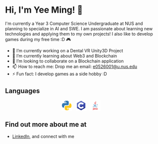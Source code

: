# Hi, I'm Yee Ming! 👋

I'm currently a Year 3 Computer Science Undergraduate at NUS and planning to specialize in AI and SWE.
I am passionate about learning new technologies and applying them to my own projects!
I also like to develop games during my free time :D 🎮

- 🔭 I’m currently working on a Dental VR Unity3D Project
- 🌱 I’m currently learning about Web3 and Blockchain
- 👯 I’m looking to collaborate on a Blockchain application
- 📫 How to reach me: Drop me an email: e0526001@u.nus.edu
- ⚡ Fun fact: I develop games as a side hobby :D

## Languages

<!-- markdownlint-disable MD033 -->
<p align="center">
  <a href="https://www.python.org/" title="Python"><img src="icons/Python.png" height="35" width="auto" /></a>
  &nbsp;
  <a href="https://en.wikipedia.org/wiki/C_(programming_language)" title="C"><img src="icons/C.png" height="35" width="auto" /></a>
  &nbsp;
  <a href="https://www.java.com/en/" title="Java"><img src="icons/Java.png" height="35" width="auto" /></a>
  &nbsp;
</p>
<!-- markdownlint-enable MD033 -->

## Find out more about me at

- [LinkedIn](https://www.linkedin.com/in/yee-ming-cheong-b18558212/), and connect with me

<!--
**CheongYeeMing/cheongyeeming** is a ✨ _special_ ✨ repository because its `README.md` (this file) appears on your GitHub profile.

Here are some ideas to get you started:

- 🔭 I’m currently working on ...
- 🌱 I’m currently learning ...
- 👯 I’m looking to collaborate on ...
- 🤔 I’m looking for help with ...
- 💬 Ask me about ...
- 📫 How to reach me: ...
- 😄 Pronouns: ...
- ⚡ Fun fact: ...
-->
